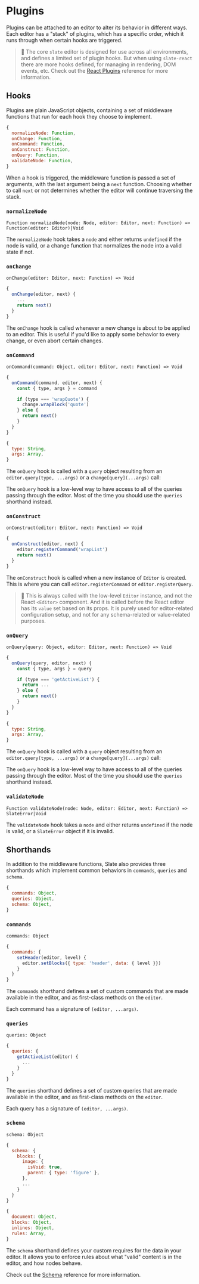 # Plugins

Plugins can be attached to an editor to alter its behavior in different ways. Each editor has a "stack" of plugins, which has a specific order, which it runs through when certain hooks are triggered.

> 🤖 The core `slate` editor is designed for use across all environments, and defines a limited set of plugin hooks. But when using `slate-react` there are more hooks defined, for managing in rendering, DOM events, etc. Check out the [React Plugins](../slate-react/plugins.md) reference for more information.

## Hooks

Plugins are plain JavaScript objects, containing a set of middleware functions that run for each hook they choose to implement.

```js
{
  normalizeNode: Function,
  onChange: Function,
  onCommand: Function,
  onConstruct: Function,
  onQuery: Function,
  validateNode: Function,
}
```

When a hook is triggered, the middleware function is passed a set of arguments, with the last argument being a `next` function. Choosing whether to call `next` or not determines whether the editor will continue traversing the stack.

### `normalizeNode`

`Function normalizeNode(node: Node, editor: Editor, next: Function) => Function(editor: Editor)|Void`

The `normalizeNode` hook takes a `node` and either returns `undefined` if the node is valid, or a change function that normalizes the node into a valid state if not.

### `onChange`

`onChange(editor: Editor, next: Function) => Void`

```js
{
  onChange(editor, next) {
    ...
    return next()
  }
}
```

The `onChange` hook is called whenever a new change is about to be applied to an editor. This is useful if you'd like to apply some behavior to every change, or even abort certain changes.

### `onCommand`

`onCommand(command: Object, editor: Editor, next: Function) => Void`

```js
{
  onCommand(command, editor, next) {
    const { type, args } = command

    if (type === 'wrapQuote') {
      change.wrapBlock('quote')
    } else {
      return next()
    }
  }
}
```

```js
{
  type: String,
  args: Array,
}
```

The `onQuery` hook is called with a `query` object resulting from an `editor.query(type, ...args)` or a `change[query](...args)` call:

The `onQuery` hook is a low-level way to have access to all of the queries passing through the editor. Most of the time you should use the `queries` shorthand instead.

### `onConstruct`

`onConstruct(editor: Editor, next: Function) => Void`

```js
{
  onConstruct(editor, next) {
    editor.registerCommand('wrapList')
    return next()
  }
}
```

The `onConstruct` hook is called when a new instance of `Editor` is created. This is where you can call `editor.registerCommand` or `editor.registerQuery`.

> 🤖 This is always called with the low-level `Editor` instance, and not the React `<Editor>` component. And it is called before the React editor has its `value` set based on its props. It is purely used for editor-related configuration setup, and not for any schema-related or value-related purposes.

### `onQuery`

`onQuery(query: Object, editor: Editor, next: Function) => Void`

```js
{
  onQuery(query, editor, next) {
    const { type, args } = query

    if (type === 'getActiveList') {
      return ...
    } else {
      return next()
    }
  }
}
```

```js
{
  type: String,
  args: Array,
}
```

The `onQuery` hook is called with a `query` object resulting from an `editor.query(type, ...args)` or a `change[query](...args)` call:

The `onQuery` hook is a low-level way to have access to all of the queries passing through the editor. Most of the time you should use the `queries` shorthand instead.

### `validateNode`

`Function validateNode(node: Node, editor: Editor, next: Function) => SlateError|Void`

The `validateNode` hook takes a `node` and either returns `undefined` if the node is valid, or a `SlateError` object if it is invalid.

## Shorthands

In addition to the middleware functions, Slate also provides three shorthands which implement common behaviors in `commands`, `queries` and `schema`.

```js
{
  commands: Object,
  queries: Object,
  schema: Object,
}
```

### `commands`

`commands: Object`

```js
{
  commands: {
    setHeader(editor, level) {
      editor.setBlocks({ type: 'header', data: { level }})
    }
  }
}
```

The `commands` shorthand defines a set of custom commands that are made available in the editor, and as first-class methods on the `editor`.

Each command has a signature of `(editor, ...args)`.

### `queries`

`queries: Object`

```js
{
  queries: {
    getActiveList(editor) {
      ...
    }
  }
}
```

The `queries` shorthand defines a set of custom queries that are made available in the editor, and as first-class methods on the `editor`.

Each query has a signature of `(editor, ...args)`.

### `schema`

`schema: Object`

```js
{
  schema: {
    blocks: {
      image: {
        isVoid: true,
        parent: { type: 'figure' },
      },
      ...
    }
  }
}
```

```js
{
  document: Object,
  blocks: Object,
  inlines: Object,
  rules: Array,
}
```

The `schema` shorthand defines your custom requires for the data in your editor. It allows you to enforce rules about what "valid" content is in the editor, and how nodes behave.

Check out the [Schema](./schema.md) reference for more information.
